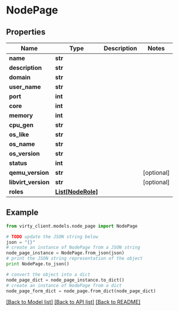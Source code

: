 # NodePage


## Properties

Name | Type | Description | Notes
------------ | ------------- | ------------- | -------------
**name** | **str** |  | 
**description** | **str** |  | 
**domain** | **str** |  | 
**user_name** | **str** |  | 
**port** | **int** |  | 
**core** | **int** |  | 
**memory** | **int** |  | 
**cpu_gen** | **str** |  | 
**os_like** | **str** |  | 
**os_name** | **str** |  | 
**os_version** | **str** |  | 
**status** | **int** |  | 
**qemu_version** | **str** |  | [optional] 
**libvirt_version** | **str** |  | [optional] 
**roles** | [**List[NodeRole]**](NodeRole.md) |  | 

## Example

```python
from virty_client.models.node_page import NodePage

# TODO update the JSON string below
json = "{}"
# create an instance of NodePage from a JSON string
node_page_instance = NodePage.from_json(json)
# print the JSON string representation of the object
print NodePage.to_json()

# convert the object into a dict
node_page_dict = node_page_instance.to_dict()
# create an instance of NodePage from a dict
node_page_form_dict = node_page.from_dict(node_page_dict)
```
[[Back to Model list]](../README.md#documentation-for-models) [[Back to API list]](../README.md#documentation-for-api-endpoints) [[Back to README]](../README.md)


